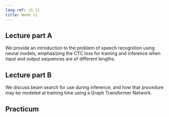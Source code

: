 ```yaml
---
lang-ref: ch.11
title: Week 11
---
```



## Lecture part A
We provide an introduction to the problem of speech recognition using neural models, emphasizing the CTC loss for training and inference when input and output sequences are of different lengths.


## Lecture part B
We discuss beam search for use during inference, and how that procedure may be modeled at training time using a Graph Transformer Network.


## Practicum
